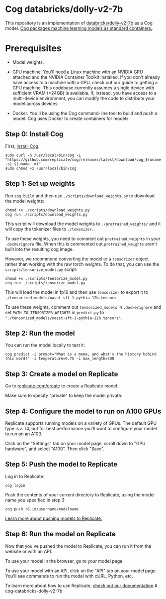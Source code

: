 # Cog databricks/dolly-v2-7b

This repository is an implementation of [databricks/dolly-v2-7b](https://huggingface.co/databricks/dolly-v2-7b) as a Cog model. [Cog packages machine learning models as standard containers.](https://github.com/replicate/cog).

# Prerequisites

- Model weights.

- GPU machine. You'll need a Linux machine with an NVIDIA GPU attached and the NVIDIA Container Toolkit installed. If you don't already have access to a machine with a GPU, check out our guide to getting a GPU machine. This codebase currently assumes a single device with sufficient VRAM (>24GB) is available. If, instead, you have access to a multi-device environment, you can modify the code to distribute your model across devices.

- Docker. You'll be using the Cog command-line tool to build and push a model. Cog uses Docker to create containers for models.

## Step 0: Install Cog

First, [install Cog](https://github.com/replicate/cog#install):

```
sudo curl -o /usr/local/bin/cog -L "https://github.com/replicate/cog/releases/latest/download/cog_$(uname -s)_$(uname -m)"
sudo chmod +x /usr/local/bin/cog
```

## Step 1: Set up weights

Run `cog build` and then use `./scripts/download_weights.py` to download the model weights:

```
chmod +x ./scripts/download_weights.py
cog run ./scripts/download_weights.py
```

This script will download the model weights to `./pretrained_weights/` and it will copy the tokenizer files to `./tokenizer`.

To use these weights, you need to comment out `pretrained_weights` in your `.dockerignore` file. When this is commented out,`pretrained_weights` aren't built into the resulting cog image.

However, we recommend converting the model to a `tensorizer` object rather than working with the raw torch weights. To do that, you can use the `scripts/tensorize_model.py` script:

```
chmod +x ./scripts/tensorize_model.py
cog run ./scripts/tensorize_model.py
```

This will load the model in fp16 and then use `tensorizer` to export it to `./tensorized_models/oasst-sft-1-pythia-12b.tensors`.

To use these weights, comment out `tensorized_models` in `.dockerignore` and set `PATH_TO_TENSORIZER_WEIGHTS` in `predict.py` to `"./tensorized_models/oasst-sft-1-pythia-12b.tensors"`.

## Step 2: Run the model

You can run the model locally to test it:

```
cog predict -i prompt="What is a meme, and what's the history behind this word?" -i temperature=0.75 -i max_length=500
```

## Step 3: Create a model on Replicate

Go to [replicate.com/create](https://replicate.com/create) to create a Replicate model.

Make sure to specify "private" to keep the model private.

## Step 4: Configure the model to run on A100 GPUs

Replicate supports running models on a variety of GPUs. The default GPU type is a T4, but for best performance you'll want to configure your model to run on an A100.

Click on the "Settings" tab on your model page, scroll down to "GPU hardware", and select "A100". Then click "Save".

## Step 5: Push the model to Replicate

Log in to Replicate:

```
cog login
```

Push the contents of your current directory to Replicate, using the model name you specified in step 3:

```
cog push r8.im/username/modelname
```

[Learn more about pushing models to Replicate.](https://replicate.com/docs/guides/push-a-model)

## Step 6: Run the model on Replicate

Now that you've pushed the model to Replicate, you can run it from the website or with an API.

To use your model in the browser, go to your model page.

To use your model with an API, click on the "API" tab on your model page. You'll see commands to run the model with cURL, Python, etc.

To learn more about how to use Replicate, [check out our documentation](https://replicate.com/docs).# cog-databricks-dolly-v2-7b

